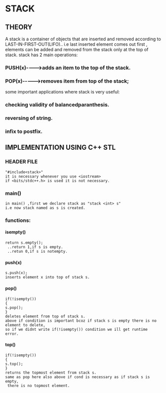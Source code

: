 
# STACK

## THEORY
A stack is a container of objects that are inserted and removed according to 
LAST-IN-FIRST-OUT(LIFO).. i.e last inserted element comes out first ,
elements can be added and removed from the stack only at the top of stack.
stack has 2 main operations:
### PUSH(x)---->adds an item to the top of the stack.
### POP(x)----->removes item from top of the stack;
some important applications where stack is very useful:
### checking validity of balancedparanthesis.
### reversing of string.
### infix to postfix.

## IMPLEMENTATION USING C++ STL

### HEADER FILE
```
"#include<stack>"
it is necessary whenever you use <iostream>
if <bits/stdc++.h> is used it is not necessary.
```
### main()
```
in main() ,first we declare stack as "stack <int> s"
i.e now stack named as s is created.
```
### functions:

#### isempty() 
```
return s.empty();
 ..return 1,if s is empty.
 ..retun 0,if s is notempty.
 ```
#### push(x) 
```
s.push(x);
inserts element x into top of stack s.
```
#### pop()
```
if(!isempty()) 
{
s.pop();
}
deletes element from top of stack s.
above if condition is important bcoz if stack s is empty there is no element to delete,
so if we didnt write if(!isempty()) condition we ill get runtime error.
```
#### top()
```
if(!isempty())
{
s.top();
}
returns the topmost element from stack s.
same as pop here also above if cond is necessary as if stack s is empty,
 there is no topmost element.
 ```

